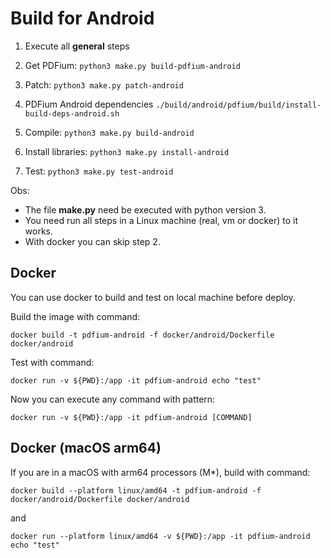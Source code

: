 # Build for Android

1. Execute all **general** steps

2. Get PDFium:
```python3 make.py build-pdfium-android```

3. Patch:
```python3 make.py patch-android```

4. PDFium Android dependencies
```./build/android/pdfium/build/install-build-deps-android.sh```

5. Compile:
```python3 make.py build-android```

6. Install libraries:
```python3 make.py install-android```

7. Test:
```python3 make.py test-android```

Obs:
- The file **make.py** need be executed with python version 3.
- You need run all steps in a Linux machine (real, vm or docker) to it works.
- With docker you can skip step 2.


## Docker

You can use docker to build and test on local machine before deploy.

Build the image with command:

```docker build -t pdfium-android -f docker/android/Dockerfile docker/android```

Test with command:

```docker run -v ${PWD}:/app -it pdfium-android echo "test"```

Now you can execute any command with pattern:

```docker run -v ${PWD}:/app -it pdfium-android [COMMAND]```

## Docker (macOS arm64)

If you are in a macOS with arm64 processors (M*), build with command:

```docker build --platform linux/amd64 -t pdfium-android -f docker/android/Dockerfile docker/android```

and

```docker run --platform linux/amd64 -v ${PWD}:/app -it pdfium-android echo "test"```
